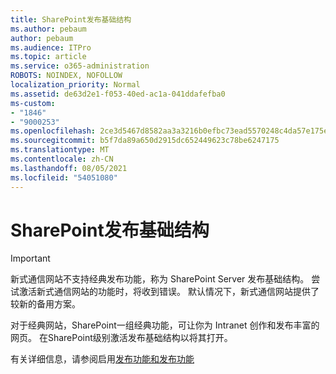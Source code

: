 ```yaml
---
title: SharePoint发布基础结构
ms.author: pebaum
author: pebaum
ms.audience: ITPro
ms.topic: article
ms.service: o365-administration
ROBOTS: NOINDEX, NOFOLLOW
localization_priority: Normal
ms.assetid: de63d2e1-f053-40ed-ac1a-041ddafefba0
ms-custom:
- "1846"
- "9000253"
ms.openlocfilehash: 2ce3d5467d8582aa3a3216b0efbc73ead5570248c4da57e175e0d4decc326f1c
ms.sourcegitcommit: b5f7da89a650d2915dc652449623c78be6247175
ms.translationtype: MT
ms.contentlocale: zh-CN
ms.lasthandoff: 08/05/2021
ms.locfileid: "54051080"
---
```

# <a name="sharepoint-publishing-infrastructure"></a>SharePoint发布基础结构

> [!IMPORTANT]
> 新式通信网站不支持经典发布功能，称为 SharePoint Server 发布基础结构。 尝试激活新式通信网站的功能时，将收到错误。 默认情况下，新式通信网站提供了较新的备用方案。

对于经典网站，SharePoint一组经典功能，可让你为 Intranet 创作和发布丰富的网页。 在SharePoint级别激活发布基础结构以将其打开。

有关详细信息，请参阅启用[发布功能和](https://support.office.com/article/Enable-publishing-features-479677A6-8B33-4AC7-907D-071C1C7E4518)[发布功能](https://support.office.com/article/Features-enabled-in-a-SharePoint-Online-publishing-site-3AB3810C-3C2C-4361-9D0E-0CBE666EA0B0?wt.mc_id=O365_Portal_MMaven#__toc336865553)
